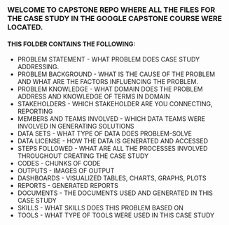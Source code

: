 <H3>WELCOME TO CAPSTONE REPO WHERE ALL THE FILES FOR THE CASE STUDY IN THE GOOGLE CAPSTONE COURSE WERE LOCATED. </H3>
<H4>THIS FOLDER CONTAINS THE FOLLOWING: </H4>
<p>
<ul>
<li> PROBLEM STATEMENT - WHAT PROBLEM DOES CASE STUDY ADDRESSING. </li>
<li> PROBLEM BACKGROUND - WHAT IS THE CAUSE OF THE PROBLEM AND WHAT ARE THE FACTORS INFLUENCING THE PROBLEM.</li>
<li> PROBLEM KNOWLEDGE - WHAT DOMAIN DOES THE PROBLEM ADDRESS AND KNOWLEDGE OF TERMS IN DOMAIN </li>
<li> STAKEHOLDERS - WHICH STAKEHOLDER ARE YOU CONNECTING, REPORTING </li>
<li> MEMBERS AND TEAMS INVOLVED - WHICH DATA TEAMS WERE INVOLVED IN GENERATING SOLUTIONS </li>
<li> DATA SETS - WHAT TYPE OF DATA DOES PROBLEM-SOLVE </li>
<li> DATA LICENSE - HOW THE DATA IS GENERATED AND ACCESSED </li>
<li> STEPS FOLLOWED - WHAT ARE ALL THE PROCESSES INVOLVED THROUGHOUT CREATING THE CASE STUDY </li>
<li> CODES - CHUNKS OF CODE </li>
<li> OUTPUTS - IMAGES OF OUTPUT </li>
<li> DASHBOARDS - VISUALIZED TABLES, CHARTS, GRAPHS, PLOTS </li>
<li> REPORTS - GENERATED REPORTS </li>
<li> DOCUMENTS - THE DOCUMENTS USED AND GENERATED IN THIS CASE STUDY </li>
<li> SKILLS - WHAT SKILLS DOES THIS PROBLEM BASED ON </li>
<li> TOOLS - WHAT TYPE OF TOOLS WERE USED IN THIS CASE STUDY</li>
</ul>
</p>
